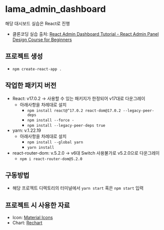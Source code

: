 # lama_admin_dashboard

해당 대시보드 실습은 React로 진행 
- 클론코딩 실습 출처: [React Admin Dashboard Tutorial - React Admin Panel Design Course for Beginners](https://www.youtube.com/watch?v=aTPkos3LKi8)

## 프로젝트 생성
- `npm create-react-app .`

## 작업한 패키지 버전 
- React: v17.0.2 -> 사용할 수 있는 패키지가 한정되어 v17대로 다운그레이
  - 아래사항을 차례대로 설치  
    - `npm install react@^17.0.2 react-dom@17.0.2 --legacy-peer-deps` 
    - `npm install --force -`
    - `npm install --legacy-peer-deps true`
- yarn: v.1.22.19 
  - 아래사항을 차례대로 설치   
    - `npm install --global yarn`
    - `yarn install`
- react-router-dom: v.5.2.0 -> v6대 Switch 사용불가로 v5.2.0으로 다운그레이
  - `npm i react-router-dom@5.2.0`   

## 구동방법 
- 해당 프로젝트 디렉토리의 터미널에서 `yarn start` 혹은 `npm start` 입력

## 프로젝트 시 사용한 자료 
- Icon: [Material Icons](https://mui.com/material-ui/material-icons/#material-icons)
- Chart: [Rechart](https://recharts.org/en-US/)

